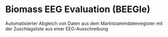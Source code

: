 # Biomass EEG Evaluation (BEEGle)
Automatisierter Abgleich von Daten aus dem Marktstammdatenregister mit der Zuschlagsliste aus einer EEG-Ausschreibung
